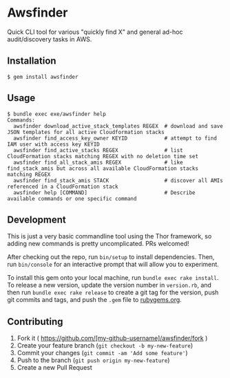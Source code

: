 # Awsfinder

Quick CLI tool for various "quickly find X" and general ad-hoc audit/discovery tasks in AWS.

## Installation

    $ gem install awsfinder

## Usage

    $ bundle exec exe/awsfinder help
    Commands:
      awsfinder download_active_stack_templates REGEX  # download and save JSON templates for all active Cloudformation stacks
      awsfinder find_access_key_owner KEYID            # attempt to find IAM user with access key KEYID
      awsfinder find_active_stacks REGEX               # list CloudFormation stacks matching REGEX with no deletion time set
      awsfinder find_all_stack_amis REGEX              # like find_stack_amis but across all available CloudFormation stacks matching REGEX
      awsfinder find_stack_amis STACK                  # discover all AMIs referenced in a CloudFormation stack
      awsfinder help [COMMAND]                         # Describe available commands or one specific command

## Development

This is just a very basic commandline tool using the Thor framework, so adding new commands is pretty uncomplicated. PRs welcomed!

After checking out the repo, run `bin/setup` to install dependencies. Then, run `bin/console` for an interactive prompt that will allow you to experiment.

To install this gem onto your local machine, run `bundle exec rake install`. To release a new version, update the version number in `version.rb`, and then run `bundle exec rake release` to create a git tag for the version, push git commits and tags, and push the `.gem` file to [rubygems.org](https://rubygems.org).

## Contributing

1. Fork it ( https://github.com/[my-github-username]/awsfinder/fork )
2. Create your feature branch (`git checkout -b my-new-feature`)
3. Commit your changes (`git commit -am 'Add some feature'`)
4. Push to the branch (`git push origin my-new-feature`)
5. Create a new Pull Request
